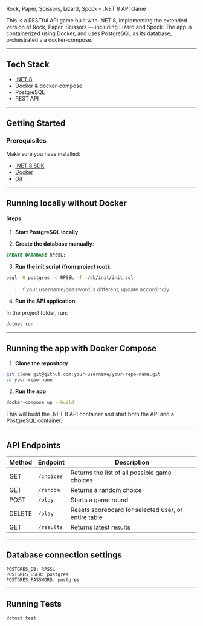 Rock, Paper, Scissors, Lizard, Spock – .NET 8 API Game

This is a RESTful API game built with .NET 8, implementing the extended version of Rock, Paper, Scissors — including Lizard and Spock. The app is containerized using Docker, and uses PostgreSQL as its database, orchestrated via docker-compose.

---

## Tech Stack

- [.NET 8](https://dotnet.microsoft.com/)
- Docker & docker-compose
- PostgreSQL
- REST API

---

## Getting Started

### Prerequisites

Make sure you have installed:

- [.NET 8 SDK](https://dotnet.microsoft.com/en-us/download)
- [Docker](https://www.docker.com/)
- [Git](https://git-scm.com/)

---

## Running locally without Docker

#### Steps:

1. **Start PostgreSQL locally**

2. **Create the database manually**:

```sql
CREATE DATABASE RPSSL;
```
3. **Run the init script (from project root)**:

```bash
psql -U postgres -d RPSSL -f ./db/init/init.sql
```

>If your username/password is different, update accordingly.
> 
4. **Run the API application**

In the project folder, run:

```bash
dotnet run
```

---

## Running the app with Docker Compose

1. **Clone the repository**

```bash
git clone git@github.com:your-username/your-repo-name.git
cd your-repo-name
```

2. **Run the app**

```bash
docker-compose up --build
```

This will build the .NET 8 API container and start both the API and a PostgreSQL container.

---
## API Endpoints


| Method | Endpoint     | Description                                          |
|--------|--------------|------------------------------------------------------|
| GET    | `/choices`   | Returns the list of all possible game choices        |
| GET    | `/random`    | Returns a random choice                              |
| POST   | `/play`      | Starts a game round                                  |
| DELETE | `/play`      | Resets scoreboard for selected user, or entire table |
| GET    | `/results`   | Returns latest results                               |


---

## Database connection settings

```env
POSTGRES_DB: RPSSL
POSTGRES_USER: postgres
POSTGRES_PASSWORD: postgres
```

---

## Running Tests

```bash
dotnet test
```